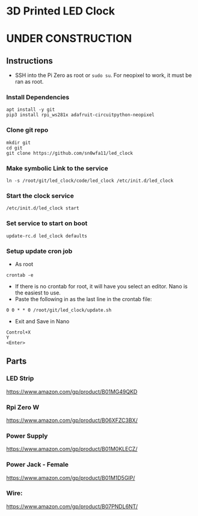 # 3D Printed LED Clock

# UNDER CONSTRUCTION

## Instructions
- SSH into the Pi Zero as root or `sudo su`.  For neopixel to work, it must be ran as root.

### Install Dependencies
```
apt install -y git
pip3 install rpi_ws281x adafruit-circuitpython-neopixel
```

### Clone git repo
```
mkdir git
cd git
git clone https://github.com/sn0wfa11/led_clock
```

### Make symbolic Link to the service
`ln -s /root/git/led_clock/code/led_clock /etc/init.d/led_clock`

### Start the clock service
`/etc/init.d/led_clock start`

### Set service to start on boot
`update-rc.d led_clock defaults`

### Setup update cron job
- As root

`crontab -e`

- If there is no crontab for root, it will have you select an editor. Nano is the easiest to use.
- Paste the following in as the last line in the crontab file:

`0 0 * * 0 /root/git/led_clock/update.sh`

- Exit and Save in Nano
```
Control+X
Y
<Enter>
```

## Parts
### LED Strip
https://www.amazon.com/gp/product/B01MG49QKD

### Rpi Zero W
https://www.amazon.com/gp/product/B06XFZC3BX/

### Power Supply
https://www.amazon.com/gp/product/B01M0KLECZ/

### Power Jack - Female
https://www.amazon.com/gp/product/B01M1D5GIP/

### Wire:
https://www.amazon.com/gp/product/B07PNDL6NT/
